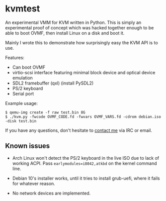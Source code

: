 # kvmtest

An experimental VMM for KVM written in Python. This is simply an experimental
proof of concept which was hacked together enough to be able to boot OVMF, then
install Linux on a disk and boot it.

Mainly I wrote this to demonstrate how surprisingly easy the KVM API is to use.

Features:

  - Can boot OVMF
  - virtio-scsi interface featuring minimal block device and optical device emulation
  - SDL2 framebuffer (qxl) (install PySDL2)
  - PS/2 keyboard
  - Serial port

Example usage:

```
$ qemu-img create -f raw test.bin 8G
$ ./kvm.py -fwcode OVMF_CODE.fd -fwvars OVMF_VARS.fd -cdrom debian.iso -disk test.bin
```

If you have any questions, don't hesitate to [contact
me](https://www.devever.net/~hl/contact) via IRC or email.

## Known issues

  - Arch Linux won't detect the PS/2 keyboard in the live ISO due to lack of working
    ACPI. Pass `earlymodules=i8042,atkbd` on the kernel command line.

  - Debian 10's installer works, until it tries to install grub-uefi, where it fails for
    whatever reason.

  - No network devices are implemented.
